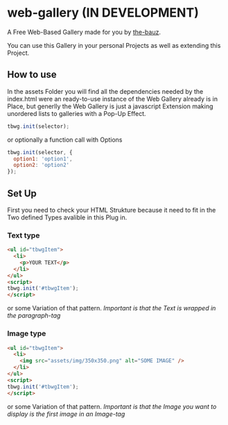# web-gallery (IN DEVELOPMENT)
A Free Web-Based Gallery made for you by [the-bauz](http://the-bauz.com).


You can use this Gallery in your personal Projects as well as extending this Project.


## How to use
In the assets Folder you will find all the dependencies needed by the index.html were an ready-to-use instance of the Web Gallery already is in Place, but generlly the Web Gallery is just a javascript Extension making unordered lists to galleries with a Pop-Up Effect.  
```javascript
tbwg.init(selector);
```
or optionally a function call with Options
```javascript
tbwg.init(selector, {
  option1: 'option1',
  option2: 'option2'
});
```


## Set Up
First you need to check your HTML Strukture because it need to fit in the Two defined Types avalible in this Plug in.

### Text type
```html
<ul id="tbwgItem">
  <li>
    <p>YOUR TEXT</p>
  </li>
</ul>
<script>
tbwg.init('#tbwgItem');
</script>
```  
or some Variation of that pattern.
_Important is that the Text is wrapped in the paragraph-tag_


### Image type
```html
<ul id="tbwgItem">
  <li>
    <img src="assets/img/350x350.png" alt="SOME IMAGE" />
  </li>
</ul>
<script>
tbwg.init('#tbwgItem');
</script>
```  
or some Variation of that pattern.
_Important is that the Image you want to display is the first image in an Image-tag_
